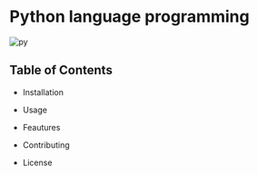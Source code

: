 # Python language programming

![py](https://i.pinimg.com/originals/e0/cf/be/e0cfbe7818f6d5f7d657b17b054175d4.gif)

## Table of Contents
* Installation

* Usage 

* Feautures

* Contributing 

* License

